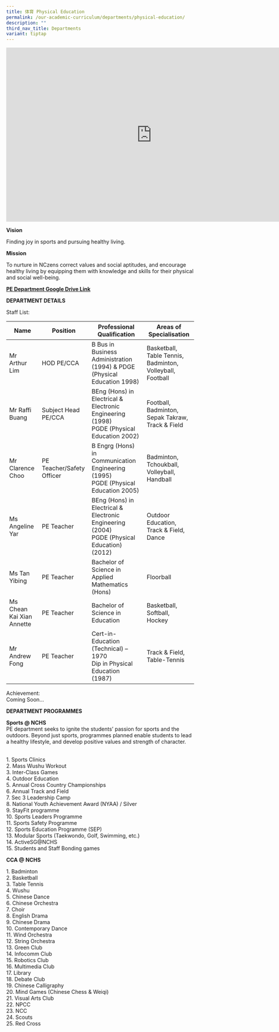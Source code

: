 ```yaml
---
title: 体育 Physical Education
permalink: /our-academic-curriculum/departments/physical-education/
description: ""
third_nav_title: Departments
variant: tiptap
---
```

<iframe allowfullscreen="true" height="467" width="780" frameborder="0" src="https://docs.google.com/presentation/d/e/2PACX-1vTlI2F0fw2fxV3CxfoORWplj_swLegsXRehFx_qXk6lTE9ZlZOxFVdOT9OFR814HD7vDVnlNJvp4Cv6/embed?start=true&amp;loop=true&amp;delayms=5000"></iframe>

**Vision**

Finding joy in sports and pursuing healthy living.

  

  

**Mission**

To nurture in NCzens correct values and social aptitudes, and encourage healthy living by equipping them with knowledge and skills for their physical and social well-being.

[**PE Department Google Drive Link**](https://drive.google.com/drive/folders/0B0NLoi7jhnNmM2hJWDVnaUxYWWM?resourcekey=0-45bq6JNoH8n1RCfpR7WqSA)

**DEPARTMENT DETAILS**

Staff List:

| Name | Position | Professional Qualification | Areas of Specialisation|
| -------- | -------- | -------- |-------- |
| Mr Arthur Lim     | HOD PE/CCA     | B Bus in Business Administration (1994) &amp; PDGE (Physical Education 1998)     |Basketball, Table Tennis, Badminton, Volleyball, Football
|Mr Raffi Buang|Subject Head PE/CCA|BEng (Hons) in Electrical &amp; Electronic Engineering (1998)   <br>PGDE (Physical Education 2002)|Football, Badminton, Sepak Takraw, Track &amp; Field
|Mr Clarence Choo|PE Teacher/Safety Officer|B Engrg (Hons) in Communication Engineering (1995)   <br>PGDE (Physical Education 2005)|Badminton, Tchoukball, Volleyball, Handball
|Ms Angeline Yar|PE Teacher|BEng (Hons) in Electrical &amp; Electronic Engineering (2004)   <br>PGDE (Physical Education) (2012)|Outdoor Education, Track &amp; Field, Dance
|Ms Tan Yibing|PE Teacher|Bachelor of Science in Applied Mathematics (Hons)|Floorball|
|Ms Chean Kai Xian Annette|PE Teacher|Bachelor of Science in Education|Basketball, Softball, Hockey|
|Mr Andrew Fong|PE Teacher|Cert-in-Education (Technical) – 1970  <br>Dip in Physical Education (1987)|Track &amp; Field, Table-Tennis

Achievement:
<br>Coming Soon...

**DEPARTMENT PROGRAMMES**

**Sports @ NCHS**
<br>PE department seeks to ignite the students’ passion for sports and the outdoors. Beyond just sports, programmes planned enable students to lead a healthy lifestyle, and develop positive values and strength of character.

<br>1\. Sports Clinics
<br>2\. Mass Wushu Workout
<br>3\. Inter-Class Games
<br>4\. Outdoor Education
<br>5\. Annual Cross Country Championships
<br>6\. Annual Track and Field
<br>7\. Sec 3 Leadership Camp
<br>8\. National Youth Achievement Award (NYAA) / Silver
<br>9\. StayFit programme
<br>10\. Sports Leaders Programme
<br>11\. Sports Safety Programme
<br>12\. Sports Education Programme (SEP)
<br>13\. Modular Sports (Taekwondo, Golf, Swimming, etc.)
<br>14\. ActiveSG@NCHS
<br>15\. Students and Staff Bonding games

**CCA @ NCHS**

1\. Badminton
<br>2\. Basketball
<br>3\. Table Tennis
<br>4\. Wushu
<br>5\. Chinese Dance
<br>6\. Chinese Orchestra
<br>7\. Choir
<br>8\. English Drama
<br>9\. Chinese Drama
<br>10\. Contemporary Dance
<br>11\. Wind Orchestra
<br>12\. String Orchestra
<br>13\. Green Club
<br>14\. Infocomm Club
<br>15\. Robotics Club
<br>16\. Multimedia Club
<br>17\. Library
<br>18\. Debate Club
<br>19\. Chinese Calligraphy
<br>20\. Mind Games (Chinese Chess &amp; Weiqi)
<br>21\. Visual Arts Club
<br>22\. NPCC
<br>23\. NCC
<br>24\. Scouts
<br>25\. Red Cross